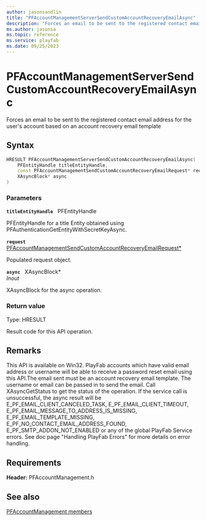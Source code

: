 ```yaml
---
author: jasonsandlin
title: "PFAccountManagementServerSendCustomAccountRecoveryEmailAsync"
description: "Forces an email to be sent to the registered contact email address for the user's account based on an account recovery email template"
ms.author: jasonsa
ms.topic: reference
ms.service: playfab
ms.date: 09/25/2023
---
```


# PFAccountManagementServerSendCustomAccountRecoveryEmailAsync  

Forces an email to be sent to the registered contact email address for the user's account based on an account recovery email template  

## Syntax  
  
```cpp
HRESULT PFAccountManagementServerSendCustomAccountRecoveryEmailAsync(  
    PFEntityHandle titleEntityHandle,  
    const PFAccountManagementSendCustomAccountRecoveryEmailRequest* request,  
    XAsyncBlock* async  
)  
```  
  
### Parameters  
  
**`titleEntityHandle`** &nbsp; PFEntityHandle  
  
PFEntityHandle for a title Entity obtained using PFAuthenticationGetEntityWithSecretKeyAsync.  
  
**`request`** &nbsp; [PFAccountManagementSendCustomAccountRecoveryEmailRequest*](../../pfaccountmanagementtypes/structs/pfaccountmanagementsendcustomaccountrecoveryemailrequest.md)  
  
Populated request object.  
  
**`async`** &nbsp; XAsyncBlock*  
*_Inout_*  
  
XAsyncBlock for the async operation.  
  
  
### Return value
Type: HRESULT
  
Result code for this API operation.
  
## Remarks  
  
This API is available on Win32. PlayFab accounts which have valid email address or username will be able to receive a password reset email using this API.The email sent must be an account recovery email template. The username or email can be passed in to send the email. Call XAsyncGetStatus to get the status of the operation. If the service call is unsuccessful, the async result will be E_PF_EMAIL_CLIENT_CANCELED_TASK, E_PF_EMAIL_CLIENT_TIMEOUT, E_PF_EMAIL_MESSAGE_TO_ADDRESS_IS_MISSING, E_PF_EMAIL_TEMPLATE_MISSING, E_PF_NO_CONTACT_EMAIL_ADDRESS_FOUND, E_PF_SMTP_ADDON_NOT_ENABLED or any of the global PlayFab Service errors. See doc page "Handling PlayFab Errors" for more details on error handling.
  
## Requirements  
  
**Header:** PFAccountManagement.h
  
## See also  
[PFAccountManagement members](../pfaccountmanagement_members.md)  

  
  

